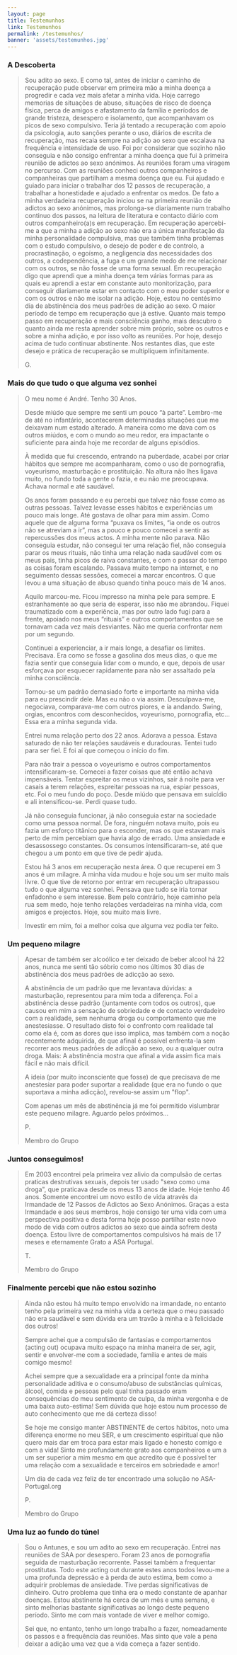 ```yaml
---
layout: page
title: Testemunhos
link: Testemunhos
permalink: /testemunhos/
banner: 'assets/testemunhos.jpg'
---
```


### A Descoberta
                                                                    
> Sou adito ao sexo. E como tal, antes de iniciar o caminho de recuperação pude observar em primeira mão a minha doença a progredir e cada vez mais afetar a minha vida. Hoje carrego memorias de situações de abuso, situações de risco de doença física, perca de amigos e afastamento da família e períodos de grande tristeza, desespero e isolamento, que acompanhavam os picos de sexo compulsivo. Teria já tentado a recuperação com apoio da psicologia, auto sanções perante o uso, diários de escrita de recuperação, mas recaia sempre na adição ao sexo que escalava na frequência e intensidade de uso. Foi por considerar que sozinho não conseguia e não consigo enfrentar a minha doença que fui à primeira reunião de adictos ao sexo anónimos. As reuniões foram uma viragem no percurso. Com as reuniões conheci outros companheiros e companheiras que partilham a mesma doença que eu. Fui ajudado e guiado para iniciar o trabalhar dos 12 passos de recuperação, a trabalhar a honestidade e ajudado a enfrentar os medos. De fato a minha verdadeira recuperação iniciou se na primeira reunião de adictos ao sexo anónimos, mas prolonga-se diariamente num trabalho continuo dos passos, na leitura de literatura e contacto diário com outros companheiro(a)s em recuperação. Em recuperação apercebi-me a que a minha a adição ao sexo não era a única manifestação da minha personalidade compulsiva, mas que também tinha problemas com o estudo compulsivo, o desejo de poder e de controlo, a procrastinação, o egoísmo, a negligencia das necessidades dos outros, a codependência, a fuga e um grande medo de me relacionar com os outros, se não fosse de uma forma sexual. Em recuperação digo que aprendi que a minha doença tem várias formas para as quais eu aprendi a estar em constante auto monitorização, para conseguir diariamente estar em contacto com o meu poder superior e com os outros e não me isolar na adição. Hoje, estou no centésimo dia de abstinência dos meus padrões de adição ao sexo. O maior período de tempo em recuperação que já estive. Quanto mais tempo passo em recuperação e mais consciência ganho, mais descubro o quanto ainda me resta aprender sobre mim próprio, sobre os outros e sobre a minha adição, e por isso volto as reuniões. Por hoje, desejo acima de tudo continuar abstinente. Nos restantes dias, que este desejo e prática de recuperação se multipliquem infinitamente.
>
>G. 


### Mais do que tudo o que alguma vez sonhei

>O meu nome é André. Tenho 30 Anos.
>
>Desde miúdo que sempre me senti um pouco “à parte”. Lembro-me de até no infantário, acontecerem determinadas situações que me deixavam num estado alterado. A maneira como me dava com os outros miúdos, e com o mundo ao meu redor, era impactante o suficiente para ainda hoje me recordar de alguns episódios.
>
>À medida que fui crescendo, entrando na puberdade, acabei por criar hábitos que sempre me acompanharam, como o uso de pornografia, voyeurismo, masturbação e prostituição. Na altura não lhes ligava muito, no fundo toda a gente o fazia, e eu não me preocupava. Achava normal e até saudável.
>
>Os anos foram passando e eu percebi que talvez não fosse como as outras pessoas. Talvez levasse esses hábitos e experiências um pouco mais longe. Até gostava de olhar para mim assim. Como aquele que de alguma forma “puxava os limites, “ia onde os outros não se atreviam a ir”, mas a pouco e pouco comecei a sentir as repercussões dos meus actos. A minha mente não parava. Não conseguia estudar, não consegui ter uma relação fiel, não conseguia parar os meus rituais, não tinha uma relação nada saudável com os meus pais, tinha picos de raiva constantes, e com o passar do tempo as coisas foram escalando. Passava muito tempo na internet, e no seguimento dessas sessões, comecei a marcar encontros. O que levou a uma situação de abuso quando tinha pouco mais de 14 anos.
>
>Aquilo marcou-me. Ficou impresso na minha pele para sempre. E estranhamente ao que seria de esperar, isso não me abrandou. Fiquei traumatizado com a experiência, mas por outro lado fugi para a frente, apoiado nos meus “rituais” e outros comportamentos que se tornavam cada vez mais desviantes. Não me queria confrontar nem por um segundo.
>
>Continuei a experienciar, a ir mais longe, a desafiar os limites. Precisava. Era como se fosse a gasolina dos meus dias, o que me fazia sentir que conseguia lidar com o mundo, e que, depois
de usar esforçava por esquecer rapidamente para não ser assaltado pela minha consciência.
>
>Tornou-se um padrão demasiado forte e importante na minha vida para eu prescindir dele. Mas eu não o via assim. Desculpava-me, negociava, comparava-me com outros piores, e ía andando. Swing, orgias, encontros com desconhecidos, voyeurismo, pornografia, etc... Essa era a minha segunda vida.
>
>Entrei numa relação perto dos 22 anos. Adorava a pessoa. Estava saturado de não ter relações saudáveis e duradouras. Tentei tudo para ser fiel. E foi aí que começou o início do fim.
>
>Para não trair a pessoa o voyeurismo e outros comportamentos intensificaram-se. Comecei a fazer coisas que até então achava impensáveis. Tentar espreitar os meus vizinhos, sair á noite para ver casais a terem relações, espreitar pessoas na rua, espiar pessoas, etc. Foi o meu fundo do poço. Desde miúdo que pensava em suicídio e ali intensificou-se. Perdi quase tudo.
>
>Já não conseguia funcionar, já não conseguia estar na sociedade como uma pessoa normal. De fora, ninguém notava muito, pois eu fazia um esforço titânico para o esconder, mas os que estavam mais perto de mim percebiam que havia algo de errado. Uma ansiedade e desassossego constantes. Os consumos intensificaram-se, até que chegou a um ponto em que tive de pedir ajuda.
>
>Estou há 3 anos em recuperação nesta área. O que recuperei em 3 anos é um milagre. A minha vida mudou e hoje sou um ser muito mais livre. O que tive de retorno por entrar em recuperação ultrapassou tudo o que alguma vez sonhei. Pensava que tudo se iria tornar enfadonho e sem interesse. Bem pelo contrário, hoje caminho pela rua sem medo, hoje tenho relações verdadeiras na minha vida, com amigos e projectos. Hoje, sou muito mais livre.
>
>Investir em mim, foi a melhor coisa que alguma vez podia ter feito.


### Um pequeno milagre

>Apesar de também ser alcoólico e ter deixado de beber alcool há 22 anos, nunca me senti tão sóbrio como nos últimos 30 dias de abstinência dos meus padrões de adicção ao sexo.
>
>A abstinência de um padrão que me levantava dúvidas: a masturbação, representou para mim toda a diferença. Foi a abstinência desse padrão (juntamente com todos os outros), que causou em mim a sensação de sobriedade e de contacto verdadeiro com a realidade, sem nenhuma droga ou comportamento que me anestesiasse. O resultado disto foi o confronto com realidade tal como ela é, com as dores que isso implica, mas também com a noção recentemente adquirida, de que afinal é possível enfrenta-la sem recorrer aos meus padrões de adicção ao sexo, ou a qualquer outra droga. Mais: A abstinência mostra que afinal a vida assim fica mais fácil e não mais difícil.
>
>A ideia (por muito inconsciente que fosse) de que precisava de me anestesiar para poder suportar a realidade (que era no fundo o que suportava a minha adicção), revelou-se assim um "flop".
>
>Com apenas um mês de abstinência já me foi permitido vislumbrar este pequeno milagre. Aguardo pelos próximos...
>
>P.
>
>Membro do Grupo


### Juntos conseguimos!

>Em 2003 encontrei pela primeira vez alivio da compulsão de certas praticas destrutivas sexuais, depois ter usado "sexo como uma droga",  que praticava desde os meus 13 anos de idade. Hoje tenho 46 anos.  Somente encontrei um novo estilo de vida através da Irmandade de 12 Passos de Adictos ao Sexo Anónimos. Graças a esta Irmandade e aos seus membros, hoje consigo ter uma vida com uma perspectiva positiva e desta forma hoje posso partilhar este novo modo de vida com outros adictos ao sexo que ainda sofrem desta doença. Estou livre de comportamentos compulsivos há mais de 17 meses e eternamente Grato a ASA Portugal.
>
>T.
> 
>Membro do Grupo


### Finalmente percebi que não estou sozinho

>Ainda não estou há muito tempo envolvido na irmandade, no entanto tenho pela primeira vez na minha vida a certeza que o meu passado  não era saudável e sem dúvida era um travão à minha e à felicidade dos outros!
>
>Sempre achei que a compulsão de fantasias e comportamentos (acting out) ocupava muito espaço na minha maneira de ser, agir, sentir e envolver-me com a sociedade, família e antes de mais comigo mesmo!
>
>Achei sempre que a sexualidade era a principal fonte da minha personalidade aditiva e o consumo/abuso de substâncias químicas, álcool, comida e pessoas pelo qual tinha passado eram consequências do meu sentimento de culpa, da minha vergonha e de uma baixa auto-estima! Sem dúvida que hoje estou num processo de auto conhecimento que me dá certeza disso!
>
>Se hoje me consigo manter ABSTINENTE de certos hábitos, noto uma diferença enorme no meu SER, e um crescimento espiritual que não quero mais dar em troca para estar mais ligado e honesto comigo e com a vida! Sinto me profundamente grato aos companheiros e um a um ser superior a mim mesmo em que acredito que é possível ter uma relação com a sexualidade e terceiros em sobriedade e amor!
>
>Um dia de cada vez feliz de ter encontrado uma solução no ASA-Portugal.org
>
>P.
>
>​Membro do Grupo



### Uma luz ao fundo do túnel
>Sou o Antunes, e sou um adito ao sexo em recuperação. Entrei nas reuniões de SAA por desespero. Foram 23 anos de pornografia seguida de masturbação recorrente. Passei também a frequentar  prostitutas.  Todo este acting out durante estes anos todos levou-me a uma profunda depressão e à perda de auto estima, bem como a adquirir problemas de ansiedade. Tive perdas significativas de dinheiro. Outro problema que tinha era o medo constante de apanhar doenças. Estou abstinente há cerca de um mês e uma semana, e  sinto melhorias bastante significativas ao longo deste pequeno período. Sinto me com mais vontade de viver e melhor comigo.
>
>Sei que, no entanto, tenho um longo trabalho a fazer, nomeadamente os passos e a frequência das reuniões. Mas sinto que vale a pena deixar a adição uma vez que a vida começa a fazer sentido.
